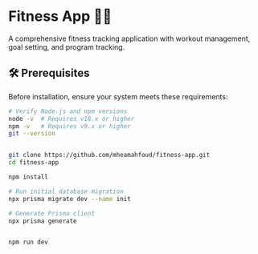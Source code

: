 # Fitness App 🏋️‍♂️

A comprehensive fitness tracking application with workout management, goal setting, and program tracking.

## 🛠 Prerequisites

Before installation, ensure your system meets these requirements:

```bash
# Verify Node.js and npm versions
node -v  # Requires v18.x or higher
npm -v   # Requires v9.x or higher
git --version


git clone https://github.com/mheamahfoud/fitness-app.git
cd fitness-app

npm install

# Run initial database migration
npx prisma migrate dev --name init

# Generate Prisma client
npx prisma generate


npm run dev